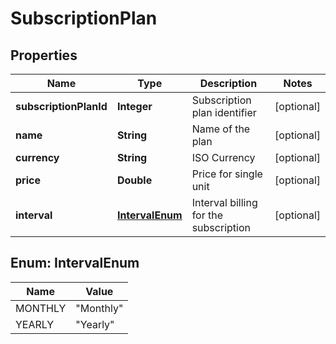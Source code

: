 
# SubscriptionPlan

## Properties
Name | Type | Description | Notes
------------ | ------------- | ------------- | -------------
**subscriptionPlanId** | **Integer** | Subscription plan identifier |  [optional]
**name** | **String** | Name of the plan |  [optional]
**currency** | **String** | ISO Currency |  [optional]
**price** | **Double** | Price for single unit |  [optional]
**interval** | [**IntervalEnum**](#IntervalEnum) | Interval billing for the subscription |  [optional]


<a name="IntervalEnum"></a>
## Enum: IntervalEnum
Name | Value
---- | -----
MONTHLY | &quot;Monthly&quot;
YEARLY | &quot;Yearly&quot;



